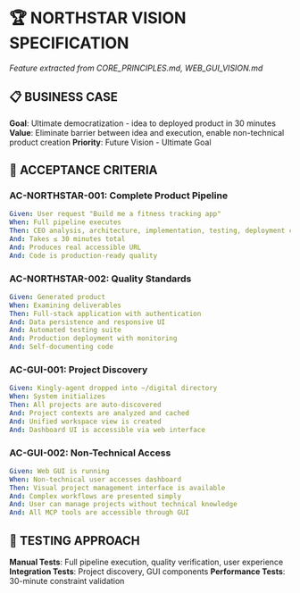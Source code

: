# 🏆 NORTHSTAR VISION SPECIFICATION

*Feature extracted from CORE_PRINCIPLES.md, WEB_GUI_VISION.md*

## 📋 **BUSINESS CASE**

**Goal**: Ultimate democratization - idea to deployed product in 30 minutes
**Value**: Eliminate barrier between idea and execution, enable non-technical product creation
**Priority**: Future Vision - Ultimate Goal

## 🎯 **ACCEPTANCE CRITERIA**

### **AC-NORTHSTAR-001: Complete Product Pipeline**
```yaml
Given: User request "Build me a fitness tracking app"
When: Full pipeline executes
Then: CEO analysis, architecture, implementation, testing, deployment complete
And: Takes ≤ 30 minutes total
And: Produces real accessible URL
And: Code is production-ready quality
```

### **AC-NORTHSTAR-002: Quality Standards**
```yaml
Given: Generated product
When: Examining deliverables
Then: Full-stack application with authentication
And: Data persistence and responsive UI
And: Automated testing suite
And: Production deployment with monitoring
And: Self-documenting code
```

### **AC-GUI-001: Project Discovery**
```yaml
Given: Kingly-agent dropped into ~/digital directory
When: System initializes
Then: All projects are auto-discovered
And: Project contexts are analyzed and cached
And: Unified workspace view is created
And: Dashboard UI is accessible via web interface
```

### **AC-GUI-002: Non-Technical Access**
```yaml
Given: Web GUI is running
When: Non-technical user accesses dashboard
Then: Visual project management interface is available
And: Complex workflows are presented simply
And: User can manage projects without technical knowledge
And: All MCP tools are accessible through GUI
```

## 🧪 **TESTING APPROACH**

**Manual Tests**: Full pipeline execution, quality verification, user experience
**Integration Tests**: Project discovery, GUI components
**Performance Tests**: 30-minute constraint validation